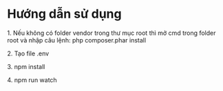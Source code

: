 <h1>Hướng dẫn sử dụng</h1>
<p>1. Nếu không có folder vendor trong thư mục root thì mở cmd trong folder root và nhập câu lệnh: php composer.phar install</p>
<p>2. Tạo file .env</p>
<p>3. npm install</p>
<p>4. npm run watch</p>
